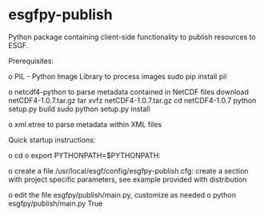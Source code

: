 esgfpy-publish
==============

Python package containing client-side functionality to publish resources to ESGF.

Prerequisites:

o PIL - Python Image Library
	to process images
	sudo pip install pil
	
o netcdf4-python
    to parse metadata contained in NetCDF files
	download netCDF4-1.0.7.tar.gz
	tar xvfz netCDF4-1.0.7.tar.gz
	cd netCDF4-1.0.7
	python setup.py build
	sudo python setup.py install
	
o xml.etree
  to parse metadata within XML files

Quick startup instructions:

o cd <INSTALLATION DIRECTORY>
o export PYTHONPATH=$PYTHONPATH:<INSTALLATION DIRECTORY>

o create a file /usr/local/esgf/config/esgfpy-publish.cfg: 
create a section with project specific parameters, see example provided with distribution

o edit the file esgfpy/publish/main.py, customize as needed
o python esgfpy/publish/main.py True